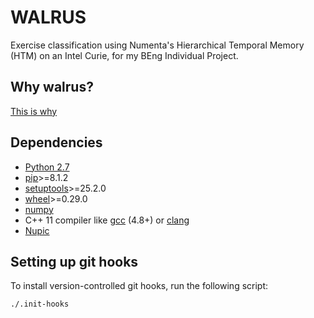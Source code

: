 # WALRUS
Exercise classification using Numenta's Hierarchical Temporal Memory (HTM) on an Intel Curie, for my BEng Individual Project.

## Why walrus?

[This is why](https://imgur.com/gallery/GUnt3yw)

## Dependencies

- [Python 2.7](https://www.python.org/)
- [pip](https://pip.pypa.io/en/stable/installing/)>=8.1.2
- [setuptools](https://setuptools.readthedocs.io)>=25.2.0
- [wheel](http://pythonwheels.com)>=0.29.0
- [numpy](http://www.numpy.org/)
- C++ 11 compiler like [gcc](https://gcc.gnu.org/) (4.8+) or [clang](http://clang.llvm.org/)
- [Nupic](https://github.com/numenta/nupic)

## Setting up git hooks

To install version-controlled git hooks, run the following script:

    ./.init-hooks
